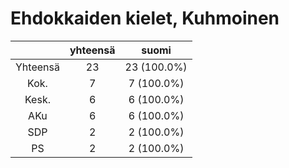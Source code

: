 # Ehdokkaiden kielet, Kuhmoinen

| |yhteensä|suomi|
|:---:|:---:|:---:|
|Yhteensä|23|23 (100.0%)|
|Kok.|7|7 (100.0%)|
|Kesk.|6|6 (100.0%)|
|AKu|6|6 (100.0%)|
|SDP|2|2 (100.0%)|
|PS|2|2 (100.0%)|

